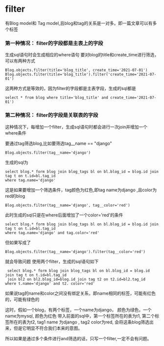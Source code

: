 # filter
有Blog model和 Tag model,且blog和tag的关系是一对多。即一篇文章可以有多个标签


### 第一种情况： filter的字段都是主表上的字段
  生成sql语句时会生成相应的where语句
  要对blog的title和create_time进行筛选，可以有两种方式
  
  ```
  Blog.objects.filter(title='blog_title', create_time='2021-07-01') 
  Blog.objects.filter(title='blog_title').filter('create_time='2021-07-01')
  ```
  
  这两种方式是等效的，因为filter的字段都是主表字段，生成的sql都是
  
  ```
  select * from blog where title='blog_title' and create_time='2021-07-01')
  ```
  
  
### 第二种情况： filter的字段是关联表的字段
  这种情况下，每增加一个filter，生成sql语句时都会进行一次join并增加一个where条件
  
  要通过tag筛选blog,比如要筛选tag__name == "django" 
  ```
  Blog.objects.filter(tag__name='django')
  ```
  生成的sql为
  ```
  select blog.* form blog join blog_tags bl on bl.blog_id = blog.id join tag t on t.id=bl.tag_id
  where tag.name='django' 
  ```
  这是如果要增加一个筛选条件，tag颜色为红色,即tag name为django ,且color为red的blog
  
  ```
  Blog.objects.filter(tag__name='django', tag__color='red')
  ```
  此时生成的sql只是在where后面增加了一个color='red'的条件
   ```
  select blog.* form blog join blog_tags bl on bl.blog_id = blog.id join tag t on t.id=bl.tag_id
  where tag.name='django' and tag.color='red'
  ```
  
  但如果写成了
  ```
  Blog.objects.filter(tag__name='django').filter(tag__color='red')
  ```
  就会导致问题
  使用两个filter，生成的sql语句如下
  ```
   select blog.* form blog join blog_tags bl on bl.blog_id = blog.id join tag t on t.id=bl.tag_id
   join bl2 on bl2.blog_id=blog.id join tag t2 on t2.id=bl2.tag_id
  where t.name='django' and t2. color='red'
  ```
  如果说tag的name和color之间没有绑定关系，即name相同的标签，可能有红色的，可能有绿色的
  
  这时，假如一个blog，有两个标签，一个name为django， 颜色为绿色，一个name为mysql, 颜色为红色
  带入前面的sql中，第一个标签所在的表为t1, 第二个标签所在的表为t2, 
  tag1 name 为django , tag2 color为red, 会将这条blog筛选出来，但是它明显不符合我们本来的意图。
  
  所以如果是通过多个条件进行and筛选的话，只写一个filter,一定不会有问题。
  
  
  
  
  
  
  
  
 
